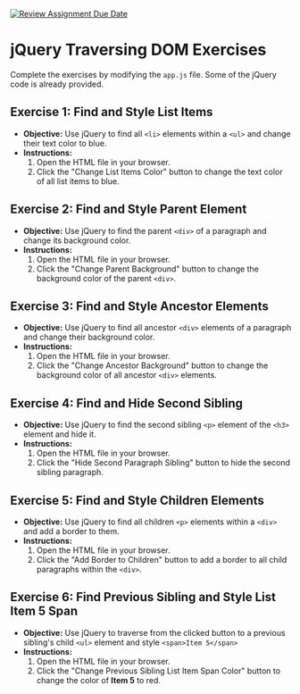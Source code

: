[![Review Assignment Due Date](https://classroom.github.com/assets/deadline-readme-button-22041afd0340ce965d47ae6ef1cefeee28c7c493a6346c4f15d667ab976d596c.svg)](https://classroom.github.com/a/4iwCG-Jr)
# jQuery Traversing DOM Exercises

Complete the exercises by modifying the `app.js` file. Some of the jQuery code is already provided.

## Exercise 1: Find and Style List Items

- **Objective:** Use jQuery to find all `<li>` elements within a `<ul>` and change their text color to blue.
- **Instructions:**
  1. Open the HTML file in your browser.
  2. Click the "Change List Items Color" button to change the text color of all list items to blue.

## Exercise 2: Find and Style Parent Element

- **Objective:** Use jQuery to find the parent `<div>` of a paragraph and change its background color.
- **Instructions:**
  1. Open the HTML file in your browser.
  2. Click the "Change Parent Background" button to change the background color of the parent `<div>`.

## Exercise 3: Find and Style Ancestor Elements

- **Objective:** Use jQuery to find all ancestor `<div>` elements of a paragraph and change their background color.
- **Instructions:**
  1. Open the HTML file in your browser.
  2. Click the "Change Ancestor Background" button to change the background color of all ancestor `<div>` elements.

## Exercise 4: Find and Hide Second Sibling

- **Objective:** Use jQuery to find the second sibling `<p>` element of the `<h3>` element and hide it.
- **Instructions:**
  1. Open the HTML file in your browser.
  2. Click the "Hide Second Paragraph Sibling" button to hide the second sibling paragraph.

## Exercise 5: Find and Style Children Elements

- **Objective:** Use jQuery to find all children `<p>` elements within a `<div>` and add a border to them.
- **Instructions:**
  1. Open the HTML file in your browser.
  2. Click the "Add Border to Children" button to add a border to all child paragraphs within the `<div>`.

## Exercise 6: Find Previous Sibling and Style List Item 5 Span

- **Objective:** Use jQuery to traverse from the clicked button to a previous sibling's child `<ul>` element and style `<span>Item 5</span>`
- **Instructions:**
  1. Open the HTML file in your browser.
  2. Click the "Change Previous Sibling List Item Span Color" button to change the color of **Item 5** to red.
